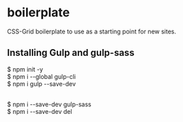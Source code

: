 # boilerplate
CSS-Grid boilerplate to use as a starting point for new sites.

<h2>Installing Gulp and gulp-sass</h2>

   $ npm init -y <br>
   $ npm i --global gulp-cli<br>
   $ npm i gulp --save-dev</p><br>
   $ npm i --save-dev gulp-sass<br>
   $ npm i --save-dev del<br>